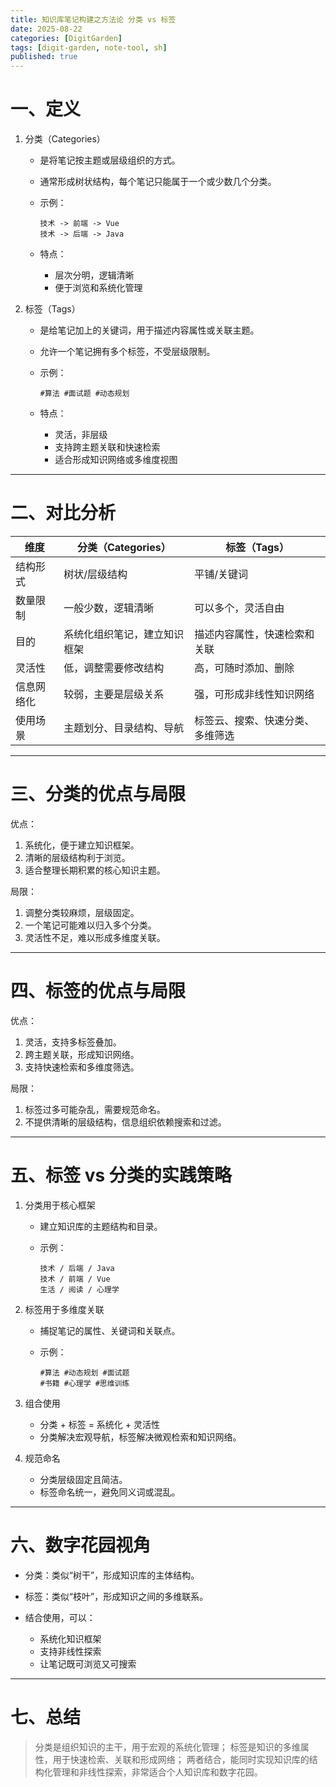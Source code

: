 ```yaml
---
title: 知识库笔记构建之方法论 分类 vs 标签
date: 2025-08-22
categories: [DigitGarden]
tags: [digit-garden, note-tool, sh]
published: true
---
```



# 一、定义

1. 分类（Categories）

   * 是将笔记按主题或层级组织的方式。
   * 通常形成树状结构，每个笔记只能属于一个或少数几个分类。
   * 示例：

     ```
     技术 -> 前端 -> Vue
     技术 -> 后端 -> Java
     ```
   * 特点：

     * 层次分明，逻辑清晰
     * 便于浏览和系统化管理

2. 标签（Tags）

   * 是给笔记加上的关键词，用于描述内容属性或关联主题。
   * 允许一个笔记拥有多个标签，不受层级限制。
   * 示例：

     ```
     #算法 #面试题 #动态规划
     ```
   * 特点：

     * 灵活，非层级
     * 支持跨主题关联和快速检索
     * 适合形成知识网络或多维度视图

---

# 二、对比分析

| 维度    | 分类（Categories） | 标签（Tags）         |
| ----- | -------------- | ---------------- |
| 结构形式  | 树状/层级结构        | 平铺/关键词           |
| 数量限制  | 一般少数，逻辑清晰      | 可以多个，灵活自由        |
| 目的    | 系统化组织笔记，建立知识框架 | 描述内容属性，快速检索和关联   |
| 灵活性   | 低，调整需要修改结构     | 高，可随时添加、删除       |
| 信息网络化 | 较弱，主要是层级关系     | 强，可形成非线性知识网络     |
| 使用场景  | 主题划分、目录结构、导航   | 标签云、搜索、快速分类、多维筛选 |

---

# 三、分类的优点与局限

优点：

1. 系统化，便于建立知识框架。
2. 清晰的层级结构利于浏览。
3. 适合整理长期积累的核心知识主题。

局限：

1. 调整分类较麻烦，层级固定。
2. 一个笔记可能难以归入多个分类。
3. 灵活性不足，难以形成多维度关联。

---

# 四、标签的优点与局限

优点：

1. 灵活，支持多标签叠加。
2. 跨主题关联，形成知识网络。
3. 支持快速检索和多维度筛选。

局限：

1. 标签过多可能杂乱，需要规范命名。
2. 不提供清晰的层级结构，信息组织依赖搜索和过滤。

---

# 五、标签 vs 分类的实践策略

1. 分类用于核心框架

   * 建立知识库的主题结构和目录。
   * 示例：

     ```
     技术 / 后端 / Java
     技术 / 前端 / Vue
     生活 / 阅读 / 心理学
     ```

2. 标签用于多维度关联

   * 捕捉笔记的属性、关键词和关联点。
   * 示例：

     ```
     #算法 #动态规划 #面试题
     #书籍 #心理学 #思维训练
     ```

3. 组合使用

   * 分类 + 标签 = 系统化 + 灵活性
   * 分类解决宏观导航，标签解决微观检索和知识网络。

4. 规范命名

   * 分类层级固定且简洁。
   * 标签命名统一，避免同义词或混乱。

---

# 六、数字花园视角

* 分类：类似“树干”，形成知识库的主体结构。
* 标签：类似“枝叶”，形成知识之间的多维联系。
* 结合使用，可以：

  * 系统化知识框架
  * 支持非线性探索
  * 让笔记既可浏览又可搜索

---

# 七、总结

> 分类是组织知识的主干，用于宏观的系统化管理；
> 标签是知识的多维属性，用于快速检索、关联和形成网络；
> 两者结合，能同时实现知识库的结构化管理和非线性探索，非常适合个人知识库和数字花园。
